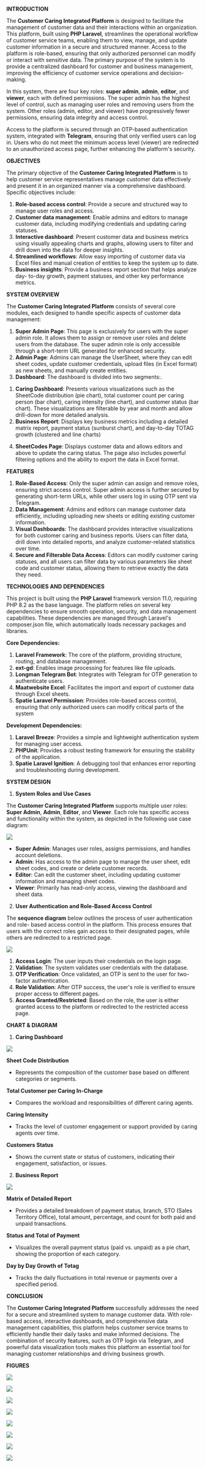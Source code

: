 
**INTRODUCTION**

The **Customer Caring Integrated Platform** is designed to facilitate the management of customer data and their interactions within an organization. This platform, built using **PHP Laravel**, streamlines the operational workflow of customer service teams, enabling them to view, manage, and update customer information in a secure and structured manner. Access to the platform is role-based, ensuring that only authorized personnel can modify or interact with sensitive data. The primary purpose of the system is to provide a centralized dashboard for customer and business management, improving the efficiency of customer service operations and decision-making.

In this system, there are four key roles: **super admin**, **admin**, **editor**, and **viewer**, each with defined permissions. The super admin has the highest level of control, such as managing user roles and removing users from the system. Other roles (admin, editor, and viewer) have progressively fewer permissions, ensuring data integrity and access control.

Access to the platform is secured through an OTP-based authentication system, integrated with **Telegram**, ensuring that only verified users can log in. Users who do not meet the minimum access level (viewer) are redirected to an unauthorized access page, further enhancing the platform's security.

**OBJECTIVES**

The primary objective of the **Customer Caring Integrated Platform** is to help customer service representatives manage customer data effectively and present it in an organized manner via a comprehensive dashboard. Specific objectives include:

1. **Role-based access control**: Provide a secure and structured way to manage user roles and access.
1. **Customer data management**: Enable admins and editors to manage customer data, including modifying credentials and updating caring statuses.
1. **Interactive dashboard**: Present customer data and business metrics using visually appealing charts and graphs, allowing users to filter and drill down into the data for deeper insights.
1. **Streamlined workflows**: Allow easy importing of customer data via Excel files and manual creation of entities to keep the system up to date.
1. **Business insights**: Provide a business report section that helps analyze day- to-day growth, payment statuses, and other key performance metrics.

**SYSTEM OVERVIEW**

The **Customer Caring Integrated Platform** consists of several core modules, each designed to handle specific aspects of customer data management:

1. **Super Admin Page**: This page is exclusively for users with the super admin role. It allows them to assign or remove user roles and delete users from the database. The super admin role is only accessible through a short-term URL generated for enhanced security.
1. **Admin Page**: Admins can manage the UserSheet, where they can edit sheet codes, update customer credentials, upload files (in Excel format) as new sheets, and manually create entities.
1. **Dashboard**: The dashboard is divided into two segments:.
1) **Caring Dashboard**: Presents various visualizations such as the SheetCode distribution (pie chart), total customer count per caring person (bar chart), caring intensity (line chart), and customer status (bar chart). These visualizations are filterable by year and month and allow drill-down for more detailed analysis.
1) **Business Report**: Displays key business metrics including a detailed matrix report, payment status (sunburst chart), and day-to-day TOTAG growth (clustered and line charts)
4. **SheetCodes Page**: Displays customer data and allows editors and above to update the caring status. The page also includes powerful filtering options and the ability to export the data in Excel format.

**FEATURES**

1. **Role-Based Access**: Only the super admin can assign and remove roles, ensuring strict access control. Super admin access is further secured by generating short-term URLs, while other users log in using OTP sent via Telegram.
1. **Data Management**: Admins and editors can manage customer data efficiently, including uploading new sheets or editing existing customer information.
1. **Visual Dashboards**: The dashboard provides interactive visualizations for both customer caring and business reports. Users can filter data, drill down into detailed reports, and analyze customer-related statistics over time.
1. **Secure and Filterable Data Access**: Editors can modify customer caring statuses, and all users can filter data by various parameters like sheet code and customer status, allowing them to retrieve exactly the data they need.

**TECHNOLOGIES AND DEPENDENCIES**

This project is built using the **PHP Laravel** framework version 11.0, requiring PHP 8.2 as the base language. The platform relies on several key dependencies to ensure smooth operation, security, and data management capabilities. These dependencies are managed through Laravel's composer.json file, which automatically loads necessary packages and libraries.

**Core Dependencies:**

1. **Laravel Framework**: The core of the platform, providing structure, routing, and database management.
1. **ext-gd**: Enables image processing for features like file uploads.
1. **Longman Telegram Bot**: Integrates with Telegram for OTP generation to authenticate users.
1. **Maatwebsite Excel**: Facilitates the import and export of customer data through Excel sheets.
1. **Spatie Laravel Permission**: Provides role-based access control, ensuring that only authorized users can modify critical parts of the system

**Development Dependencies:**

1. **Laravel Breeze**: Provides a simple and lightweight authentication system for managing user access.
1. **PHPUnit**: Provides a robust testing framework for ensuring the stability of the application.
1. **Spatie Laravel Ignition**: A debugging tool that enhances error reporting and troubleshooting during development.

**SYSTEM DESIGN**

1. **System Roles and Use Cases**

The **Customer Caring Integrated Platform** supports multiple user roles: **Super Admin**, **Admin**, **Editor**, and **Viewer**. Each role has specific access and functionality within the system, as depicted in the following use case diagram:

![](Aspose.Words.d5885a87-a8bc-42f3-a8cb-803caf7c8d57.004.jpeg)

- **Super Admin**: Manages user roles, assigns permissions, and handles account deletions.
- **Admin**: Has access to the admin page to manage the user sheet, edit sheet codes, and create or delete customer records.
- **Editor**: Can edit the customer sheet, including updating customer information and managing sheet codes.
- **Viewer**: Primarily has read-only access, viewing the dashboard and sheet data.
2. **User Authentication and Role-Based Access Control**

The **sequence diagram** below outlines the process of user authentication and role- based access control in the platform. This process ensures that users with the correct roles gain access to their designated pages, while others are redirected to a restricted page.

![](Aspose.Words.d5885a87-a8bc-42f3-a8cb-803caf7c8d57.005.jpeg)

1. **Access Login**: The user inputs their credentials on the login page.
1. **Validation**: The system validates user credentials with the database.
1. **OTP Verification**: Once validated, an OTP is sent to the user for two-factor authentication.
1. **Role Validation**: After OTP success, the user's role is verified to ensure proper access to different pages.
1. **Access Granted/Restricted**: Based on the role, the user is either granted access to the platform or redirected to the restricted access page.

**CHART & DIAGRAM**

1. **Caring Dashboard**

![](Aspose.Words.d5885a87-a8bc-42f3-a8cb-803caf7c8d57.006.jpeg)

**Sheet Code Distribution**

- Represents the composition of the customer base based on different categories or segments.

**Total Customer per Caring In-Charge**

- Compares the workload and responsibilities of different caring agents.

**Caring Intensity**

- Tracks the level of customer engagement or support provided by caring agents over time.

**Customers Status**

- Shows the current state or status of customers, indicating their engagement, satisfaction, or issues.
2. **Business Report**

![](Aspose.Words.d5885a87-a8bc-42f3-a8cb-803caf7c8d57.007.jpeg)

**Matrix of Detailed Report**

- Provides a detailed breakdown of payment status, branch, STO (Sales Territory Office), total amount, percentage, and count for both paid and unpaid transactions.

**Status and Total of Payment**

- Visualizes the overall payment status (paid vs. unpaid) as a pie chart, showing the proportion of each category.

**Day by Day Growth of Totag**

- Tracks the daily fluctuations in total revenue or payments over a specified period.

**CONCLUSION**

The **Customer Caring Integrated Platform** successfully addresses the need for a secure and streamlined system to manage customer data. With role-based access, interactive dashboards, and comprehensive data management capabilities, this platform helps customer service teams to efficiently handle their daily tasks and make informed decisions. The combination of security features, such as OTP login via Telegram, and powerful data visualization tools makes this platform an essential tool for managing customer relationships and driving business growth.

**FIGURES**

![](Aspose.Words.d5885a87-a8bc-42f3-a8cb-803caf7c8d57.008.jpeg)

![](Aspose.Words.d5885a87-a8bc-42f3-a8cb-803caf7c8d57.009.jpeg)

![](Aspose.Words.d5885a87-a8bc-42f3-a8cb-803caf7c8d57.010.png)

![](Aspose.Words.d5885a87-a8bc-42f3-a8cb-803caf7c8d57.011.png)

![](Aspose.Words.d5885a87-a8bc-42f3-a8cb-803caf7c8d57.012.png)

![](Aspose.Words.d5885a87-a8bc-42f3-a8cb-803caf7c8d57.013.png)

![](Aspose.Words.d5885a87-a8bc-42f3-a8cb-803caf7c8d57.014.png)

![](Aspose.Words.d5885a87-a8bc-42f3-a8cb-803caf7c8d57.015.png)



